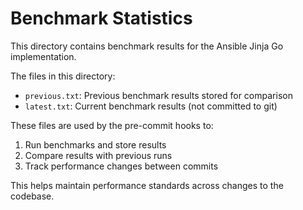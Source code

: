 # Benchmark Statistics

This directory contains benchmark results for the Ansible Jinja Go implementation.

The files in this directory:
- `previous.txt`: Previous benchmark results stored for comparison
- `latest.txt`: Current benchmark results (not committed to git)

These files are used by the pre-commit hooks to:
1. Run benchmarks and store results
2. Compare results with previous runs
3. Track performance changes between commits

This helps maintain performance standards across changes to the codebase. 